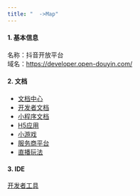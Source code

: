 ```yaml
---
title: "  ->Map"
---
```


#### 1. 基本信息
名称：抖音开放平台  
域名：https://developer.open-douyin.com/



#### 2. 文档
- [文档中心](https://developer.open-douyin.com/docs-page)
- [开发者文档](https://developer.open-douyin.com/docs/resource/zh-CN/developer/introduction/others/order)
- [小程序文档](https://developer.open-douyin.com/docs/resource/zh-CN/mini-app/introduction/usage-guide)
- [H5应用](https://developer.open-douyin.com/docs/resource/zh-CN/dop/overview/platform-introduction/)
- [小游戏](https://developer.open-douyin.com/docs/resource/zh-CN/mini-game/guide/minigame/introduction/)
- [服务商平台](https://developer.open-douyin.com/docs/resource/zh-CN/thirdparty/overview/platform-intro/)
- [直播玩法](https://developer.open-douyin.com/docs/resource/zh-CN/interaction/introduction/introduction/1)

#### 3. IDE
[开发者工具](https://developer.open-douyin.com/docs/resource/zh-CN/mini-app/develop/developer-instrument/overview)
